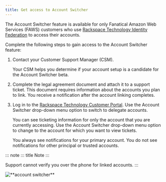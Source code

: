 ```yaml
---
title: Get access to Account Switcher
---
```


The Account Switcher feature is available for only Fanatical Amazon Web
Services (FAWS) customers who use [Rackspace Technology Identity
Federation](https://docs.rackspace.com/docs/rackspace-federation/) to
access their accounts.

Complete the following steps to gain access to the Account Switcher
feature:

1.  Contact your Customer Support Manager (CSM).

    Your CSM helps you determine if your account setup is a candidate
    for the Account Switcher beta.

2.  Complete the legal agreement document and attach it to a support
    ticket. This document requires information about the accounts you
    plan to link. You receive a notification after the account linking
    completes.

3.  Log in to the [Rackspace Technology Customer
    Portal](https://login.rackspace.com). Use the Account Switcher
    drop-down menu option to switch to delegate accounts.

    You can see ticketing information for only the account that you are
    currently accessing. Use the Account Switcher drop-down menu option
    to change to the account for which you want to view tickets.

    You always see notifications for your primary account. You do not
    see notifications for other principal or trusted accounts.

::: note
::: title
Note
:::

Support cannot verify you over the phone for linked accounts.
:::

![\*\*account switcher\*\*](/_images/acc_switcher.png)
